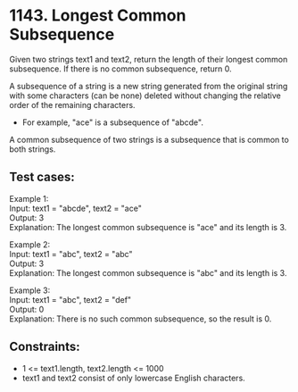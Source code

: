 # 1143. Longest Common Subsequence

Given two strings text1 and text2, return the length of their longest common subsequence. If there is no common subsequence, return 0.

A subsequence of a string is a new string generated from the original string with some characters (can be none) deleted without changing the relative order of the remaining characters.

- For example, "ace" is a subsequence of "abcde".

A common subsequence of two strings is a subsequence that is common to both strings.

## Test cases:

Example 1: \
Input: text1 = "abcde", text2 = "ace" \
Output: 3 \
Explanation: The longest common subsequence is "ace" and its length is 3.

Example 2: \
Input: text1 = "abc", text2 = "abc" \
Output: 3 \
Explanation: The longest common subsequence is "abc" and its length is 3.

Example 3: \
Input: text1 = "abc", text2 = "def" \
Output: 0 \
Explanation: There is no such common subsequence, so the result is 0.

## Constraints:

- 1 <= text1.length, text2.length <= 1000
- text1 and text2 consist of only lowercase English characters.
